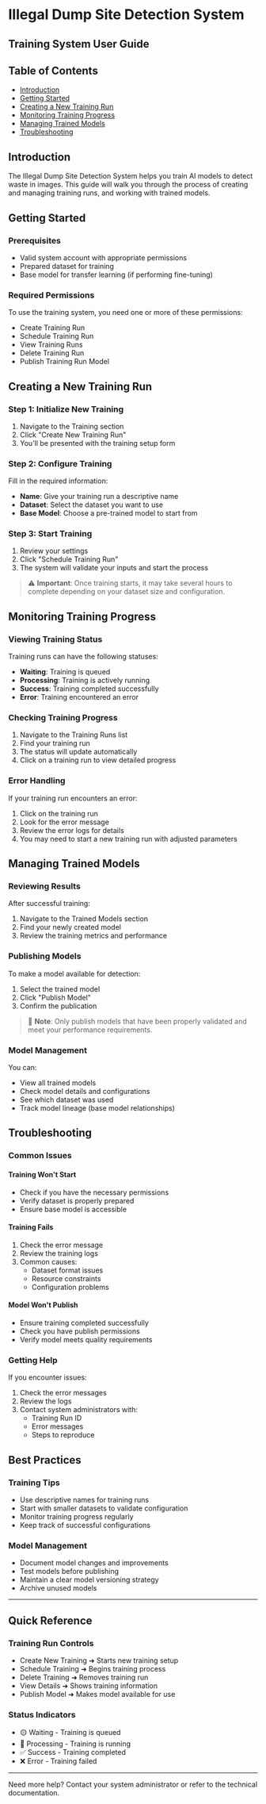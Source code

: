 # Illegal Dump Site Detection System

## Training System User Guide

## Table of Contents

- [Introduction](#introduction)
- [Getting Started](#getting-started)
- [Creating a New Training Run](#creating-a-new-training-run)
- [Monitoring Training Progress](#monitoring-training-progress)
- [Managing Trained Models](#managing-trained-models)
- [Troubleshooting](#troubleshooting)

## Introduction

The Illegal Dump Site Detection System helps you train AI models to detect waste in images. This guide will walk you through the process of creating and managing training runs, and working with trained models.

## Getting Started

### Prerequisites

- Valid system account with appropriate permissions
- Prepared dataset for training
- Base model for transfer learning (if performing fine-tuning)

### Required Permissions

To use the training system, you need one or more of these permissions:

- Create Training Run
- Schedule Training Run
- View Training Runs
- Delete Training Run
- Publish Training Run Model

## Creating a New Training Run

### Step 1: Initialize New Training

1. Navigate to the Training section
2. Click "Create New Training Run"
3. You'll be presented with the training setup form

### Step 2: Configure Training

Fill in the required information:

- **Name**: Give your training run a descriptive name
- **Dataset**: Select the dataset you want to use
- **Base Model**: Choose a pre-trained model to start from

### Step 3: Start Training

1. Review your settings
2. Click "Schedule Training Run"
3. The system will validate your inputs and start the process

> ⚠️ **Important**: Once training starts, it may take several hours to complete depending on your dataset size and configuration.

## Monitoring Training Progress

### Viewing Training Status

Training runs can have the following statuses:

- **Waiting**: Training is queued
- **Processing**: Training is actively running
- **Success**: Training completed successfully
- **Error**: Training encountered an error

### Checking Training Progress

1. Navigate to the Training Runs list
2. Find your training run
3. The status will update automatically
4. Click on a training run to view detailed progress

### Error Handling

If your training run encounters an error:

1. Click on the training run
2. Look for the error message
3. Review the error logs for details
4. You may need to start a new training run with adjusted parameters

## Managing Trained Models

### Reviewing Results

After successful training:

1. Navigate to the Trained Models section
2. Find your newly created model
3. Review the training metrics and performance

### Publishing Models

To make a model available for detection:

1. Select the trained model
2. Click "Publish Model"
3. Confirm the publication

> 📝 **Note**: Only publish models that have been properly validated and meet your performance requirements.

### Model Management

You can:

- View all trained models
- Check model details and configurations
- See which dataset was used
- Track model lineage (base model relationships)

## Troubleshooting

### Common Issues

#### Training Won't Start

- Check if you have the necessary permissions
- Verify dataset is properly prepared
- Ensure base model is accessible

#### Training Fails

1. Check the error message
2. Review the training logs
3. Common causes:
   - Dataset format issues
   - Resource constraints
   - Configuration problems

#### Model Won't Publish

- Ensure training completed successfully
- Check you have publish permissions
- Verify model meets quality requirements

### Getting Help

If you encounter issues:

1. Check the error messages
2. Review the logs
3. Contact system administrators with:
   - Training Run ID
   - Error messages
   - Steps to reproduce

## Best Practices

### Training Tips

- Use descriptive names for training runs
- Start with smaller datasets to validate configuration
- Monitor training progress regularly
- Keep track of successful configurations

### Model Management

- Document model changes and improvements
- Test models before publishing
- Maintain a clear model versioning strategy
- Archive unused models

---

## Quick Reference

### Training Run Controls

- Create New Training ➜ Starts new training setup
- Schedule Training ➜ Begins training process
- Delete Training ➜ Removes training run
- View Details ➜ Shows training information
- Publish Model ➜ Makes model available for use

### Status Indicators

- 🟡 Waiting - Training is queued
- 🔵 Processing - Training is running
- ✅ Success - Training completed
- ❌ Error - Training failed

---

Need more help? Contact your system administrator or refer to the technical documentation.
